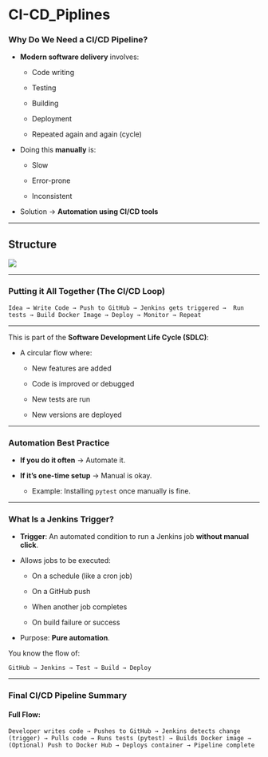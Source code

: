 # CI-CD_Piplines

### Why Do We Need a CI/CD Pipeline?

- **Modern software delivery** involves:
    
    - Code writing
        
    - Testing
        
    - Building
        
    - Deployment
        
    - Repeated again and again (cycle)
        
- Doing this **manually** is:
    
    - Slow
        
    - Error-prone
        
    - Inconsistent
        
- Solution → **Automation using CI/CD tools**

---

## Structure
![](a.png)

---

### Putting it All Together (The CI/CD Loop)


`Idea → Write Code → Push to GitHub → Jenkins gets triggered →  Run tests → Build Docker Image → Deploy → Monitor → Repeat`

---

This is part of the **Software Development Life Cycle (SDLC)**:

- A circular flow where:
    
    - New features are added
        
    - Code is improved or debugged
        
    - New tests are run
        
    - New versions are deployed
 
---

### Automation Best Practice

- **If you do it often** → Automate it.
    
- **If it’s one-time setup** → Manual is okay.
    
    - Example: Installing `pytest` once manually is fine.
 
---

### What Is a Jenkins Trigger?

- **Trigger**: An automated condition to run a Jenkins job **without manual click**.
    
- Allows jobs to be executed:
    
    - On a schedule (like a cron job)
        
    - On a GitHub push
        
    - When another job completes
        
    - On build failure or success
        
- Purpose: **Pure automation**.

You know the flow of:

`GitHub → Jenkins → Test → Build → Deploy`

---

### Final CI/CD Pipeline Summary

#### Full Flow:


`Developer writes code → Pushes to GitHub → Jenkins detects change (trigger) → Pulls code → Runs tests (pytest) → Builds Docker image → (Optional) Push to Docker Hub → Deploys container → Pipeline complete`

